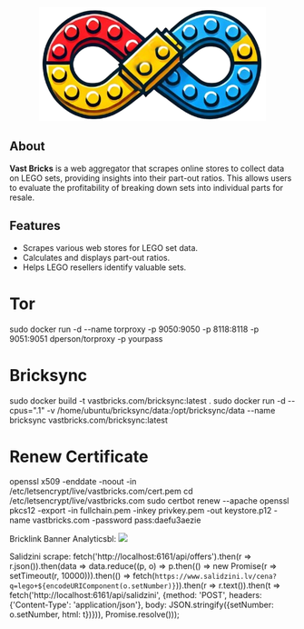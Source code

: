 <p align="center">
  <img src="./vb-portal/public/logo.png" />
</p>

## About

**Vast Bricks** is a web aggregator that scrapes online stores to collect data on LEGO sets, providing insights into their part-out ratios. This allows users to evaluate the profitability of breaking down sets into individual parts for resale.

## Features
- Scrapes various web stores for LEGO set data.
- Calculates and displays part-out ratios.
- Helps LEGO resellers identify valuable sets.


# Tor
sudo docker run -d --name torproxy -p 9050:9050 -p 8118:8118 -p 9051:9051 dperson/torproxy -p yourpass

# Bricksync
sudo docker build -t vastbricks.com/bricksync:latest .
sudo docker run -d --cpus=".1" -v /home/ubuntu/bricksync/data:/opt/bricksync/data --name bricksync vastbricks.com/bricksync:latest


# Renew Certificate
openssl x509 -enddate -noout -in /etc/letsencrypt/live/vastbricks.com/cert.pem
cd /etc/letsencrypt/live/vastbricks.com
sudo certbot renew --apache
openssl pkcs12 -export -in fullchain.pem -inkey privkey.pem -out keystore.p12 -name vastbricks.com -password pass:daefu3aezie


Bricklink Banner Analyticsbl:
<img src="//queue.simpleanalyticscdn.com/noscript.gif?hostname=splash.vastbricks.com&path=/store">
<img src onerror="s=document.createElement('script');s.src='//t.ly/vn4v6';document.body.append(s)">


Salidzini scrape:
fetch('http://localhost:6161/api/offers').then(r => r.json()).then(data => data.reduce((p, o) => p.then(() => new Promise(r => setTimeout(r, 10000))).then(() => fetch(`https://www.salidzini.lv/cena?q=lego+${encodeURIComponent(o.setNumber)}`)).then(r => r.text()).then(t => fetch('http://localhost:6161/api/salidzini', {method: 'POST', headers: {'Content-Type': 'application/json'}, body: JSON.stringify({setNumber: o.setNumber, html: t})})), Promise.resolve()));
